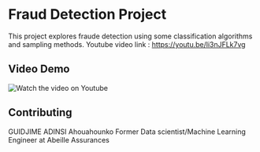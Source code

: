 # Fraud Detection Project

This project explores fraude detection using some classification algorithms and sampling methods.
Youtube video link : https://youtu.be/li3nJFLk7vg


## Video Demo

![Watch the video on Youtube](https://youtu.be/li3nJFLk7vg)


## Contributing

GUIDJIME ADINSI Ahouahounko
Former Data scientist/Machine Learning Engineer at Abeille Assurances




